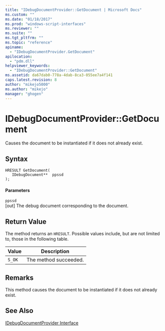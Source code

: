 ```yaml
---
title: "IDebugDocumentProvider::GetDocument | Microsoft Docs"
ms.custom: ""
ms.date: "01/18/2017"
ms.prod: "windows-script-interfaces"
ms.reviewer: ""
ms.suite: ""
ms.tgt_pltfrm: ""
ms.topic: "reference"
apiname: 
  - "IDebugDocumentProvider.GetDocument"
apilocation: 
  - "pdm.dll"
helpviewer_keywords: 
  - "IDebugDocumentProvider::GetDocument"
ms.assetid: da67dab0-778a-4dab-8ca3-055ee7a4f141
caps.latest.revision: 8
author: "mikejo5000"
ms.author: "mikejo"
manager: "ghogen"
---
```

# IDebugDocumentProvider::GetDocument
Causes the document to be instantiated if it does not already exist.  
  
## Syntax  
  
```  
HRESULT GetDocument(  
   IDebugDocument**  ppssd  
);  
```  
  
#### Parameters  
 `ppssd`  
 [out] The debug document corresponding to the document.  
  
## Return Value  
 The method returns an `HRESULT`. Possible values include, but are not limited to, those in the following table.  
  
|Value|Description|  
|-----------|-----------------|  
|`S_OK`|The method succeeded.|  
  
## Remarks  
 This method causes the document to be instantiated if it does not already exist.  
  
## See Also  
 [IDebugDocumentProvider Interface](../../winscript/reference/idebugdocumentprovider-interface.md)
